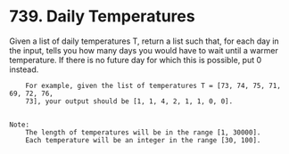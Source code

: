 # 739. Daily Temperatures

Given a list of daily temperatures T, return a list such that, for each day in
        the input, tells you how many days you would have to wait until a warmer temperature. If
        there is no future day for which this is possible, put 0 instead.
    
    
        For example, given the list of temperatures T = [73, 74, 75, 71, 69, 72, 76,
        73], your output should be [1, 1, 4, 2, 1, 1, 0, 0].
    

    Note:
        The length of temperatures will be in the range [1, 30000].
        Each temperature will be an integer in the range [30, 100].